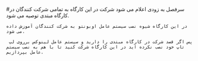 #سرفصل به زودی اعلام می شود
    شرکت در این کارگاه به تمامی شرکت کنندگان در کارگاه مبتدی توصیه می شود.

    در این کارگاه شیوه نصب سیستم عامل اوبونتو به شرکت کنندگان آموزش داده می شود. 
 
     پس اگر قصد شرکت در کارگاه مبتدی را دارید و سیستم عامل لینوکس برروی لپ تاپ خود نصب نکرده اید در این کارگاه شرکت کنید تا با هم به نصب سیستم عامل بپردازیم.